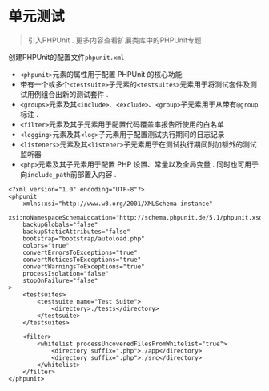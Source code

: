 # 单元测试

> 引入PHPUnit . 更多内容查看扩展类库中的PHPUnit专题

创建PHPUnit的配置文件`phpunit.xml`

* `<phpunit>`元素的属性用于配置 PHPUnit 的核心功能
* 带有一个或多个`<testsuite>`子元素的`<testsuites>`元素用于将测试套件及测试用例组合出新的测试套件 . 
* `<groups>`元素及其`<include>`、`<exclude>`、`<group>`子元素用于从带有`@group`标注 . 
* `<filter>`元素及其子元素用于配置代码覆盖率报告所使用的白名单
* `<logging>`元素及其`<log>`子元素用于配置测试执行期间的日志记录
* `<listeners>`元素及其`<listener>`子元素用于在测试执行期间附加额外的测试监听器
* `<php>`元素及其子元素用于配置 PHP 设置、常量以及全局变量 . 同时也可用于向`include_path`前部置入内容 . 

```
<?xml version="1.0" encoding="UTF-8"?>
<phpunit
    xmlns:xsi="http://www.w3.org/2001/XMLSchema-instance"
    xsi:noNamespaceSchemaLocation="http://schema.phpunit.de/5.1/phpunit.xsd"
    backupGlobals="false"
    backupStaticAttributes="false"
    bootstrap="bootstrap/autoload.php"
    colors="true"
    convertErrorsToExceptions="true"
    convertNoticesToExceptions="true"
    convertWarningsToExceptions="true"
    processIsolation="false"
    stopOnFailure="false"
>
    <testsuites>
        <testsuite name="Test Suite">
            <directory>./tests</directory>
        </testsuite>
    </testsuites>

    <filter>
        <whitelist processUncoveredFilesFromWhitelist="true">
            <directory suffix=".php">./app</directory>
            <directory suffix=".php">./src</directory>
        </whitelist>
    </filter>
</phpunit>
```



